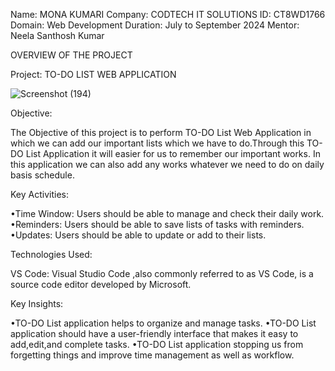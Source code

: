 Name: MONA KUMARI
Company: CODTECH IT SOLUTIONS
ID: CT8WD1766
Domain: Web Development
Duration: July to September 2024
Mentor: Neela Santhosh Kumar

OVERVIEW OF THE PROJECT

Project: TO-DO LIST WEB APPLICATION

![Screenshot (194)](https://github.com/user-attachments/assets/b1d0bd25-12cc-4671-b890-ef8f8f32f13f)

Objective:

The Objective of this project is to perform TO-DO List Web Application in which we can add our important
lists which we have to do.Through this TO-DO List Application it will easier for us to remember our important works.
In this application we can also add any works whatever we need to do on daily basis schedule.

Key Activities:

•Time Window: Users should be able to manage and check their daily work.
•Reminders: Users should be able to save lists of tasks with reminders.
•Updates: Users should be able to update or add to their lists.

Technologies Used:

VS Code: Visual Studio Code ,also commonly referred to as VS Code,
is a source code editor developed by Microsoft.

Key Insights:

•TO-DO List application helps to organize and manage tasks.
•TO-DO List application should have a user-friendly interface
that makes it easy to add,edit,and complete tasks.
•TO-DO List application stopping us from forgetting things
and improve time management as well as workflow.



 
